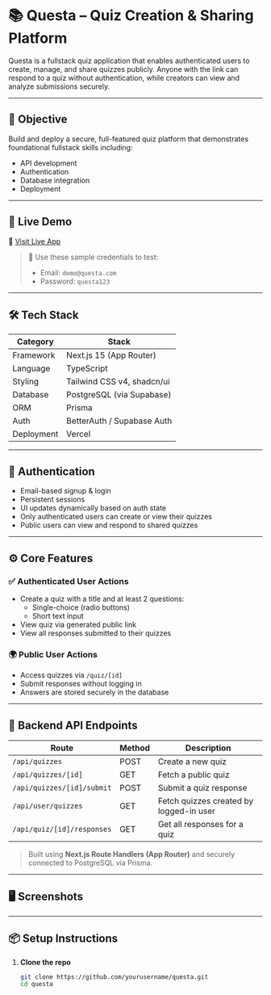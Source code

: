 # 📚 Questa – Quiz Creation & Sharing Platform

Questa is a fullstack quiz application that enables authenticated users to create, manage, and share quizzes publicly. Anyone with the link can respond to a quiz without authentication, while creators can view and analyze submissions securely.

---

## 🎯 Objective

Build and deploy a secure, full-featured quiz platform that demonstrates foundational fullstack skills including:

- API development
- Authentication
- Database integration
- Deployment

---

## 🚀 Live Demo

🔗 [Visit Live App](https://your-live-link.vercel.app)

> 🧪 Use these sample credentials to test:
>
> - Email: `demo@questa.com`
> - Password: `questa123`

---

## 🛠 Tech Stack

| Category   | Stack                      |
| ---------- | -------------------------- |
| Framework  | Next.js 15 (App Router)    |
| Language   | TypeScript                 |
| Styling    | Tailwind CSS v4, shadcn/ui |
| Database   | PostgreSQL (via Supabase)  |
| ORM        | Prisma                     |
| Auth       | BetterAuth / Supabase Auth |
| Deployment | Vercel                     |

---

## 🔐 Authentication

- Email-based signup & login
- Persistent sessions
- UI updates dynamically based on auth state
- Only authenticated users can create or view their quizzes
- Public users can view and respond to shared quizzes

---

## ⚙️ Core Features

### ✅ Authenticated User Actions

- Create a quiz with a title and at least 2 questions:
  - Single-choice (radio buttons)
  - Short text input
- View quiz via generated public link
- View all responses submitted to their quizzes

### 🌍 Public User Actions

- Access quizzes via `/quiz/[id]`
- Submit responses without logging in
- Answers are stored securely in the database

---

## 🧱 Backend API Endpoints

| Route                      | Method | Description                             |
| -------------------------- | ------ | --------------------------------------- |
| `/api/quizzes`             | POST   | Create a new quiz                       |
| `/api/quizzes/[id]`        | GET    | Fetch a public quiz                     |
| `/api/quizzes/[id]/submit` | POST   | Submit a quiz response                  |
| `/api/user/quizzes`        | GET    | Fetch quizzes created by logged-in user |
| `/api/quiz/[id]/responses` | GET    | Get all responses for a quiz            |

> Built using **Next.js Route Handlers (App Router)** and securely connected to PostgreSQL via Prisma.

---

## 🖥️ Screenshots

<!-- Add screenshots here -->
<!-- ![Homepage](./public/screenshots/homepage.png) -->

---

## 📦 Setup Instructions

1. **Clone the repo**
   ```bash
   git clone https://github.com/yourusername/questa.git
   cd questa
   ```
